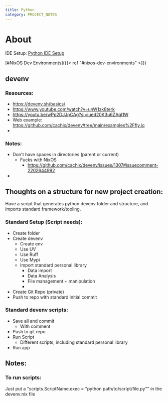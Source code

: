 ```yaml
---
title: Python
category: PROJECT_NOTES
---
```

# About
IDE Setup: [Python IDE Setup](obsidian://open?vault=Notes&file=Neovim)

[#NixOS Dev Environments]({{< ref "#nixos-dev-environments" >}})


## devenv
### Resources:
 - https://devenv.sh/basics/
 - https://www.youtube.com/watch?v=unW1zk8terk
 - https://youtu.be/wPp2DJJpCAg?si=iued20K3u6ZAqI1W
 - Web example: https://github.com/cachix/devenv/tree/main/examples%2Ffly.io
 - 

### Notes:
 - Don't have spaces in directories (parent or current)
	 - Fucks with NixOS
		 - https://github.com/cachix/devenv/issues/1307#issuecomment-2202644992
 - 


## Thoughts on a structure for new project creation:
Have a script that generates python devenv folder and structure, and imports standard framework/tooling. 

### Standard Setup (Script needs):
 - Create folder
 - Create devenv
	 - Create env
	 - Use UV
	 - Use Ruff
	 - Use Mypi
	 - Import standard personal library
		 - Data import
		 - Data Analysis
		 - File management + manipulation
		 - 
 - Create Git Repo (private)
 - Push to repo with standard initial commit

### Standard devenv scripts:
 - Save all and commit 
	 - With comment
 - Push to git repo
 - Run Script
	 - Different scripts, including standard personal library
 - Run app 


## Notes:
### To run scripts:
Just put a "scripts.ScriptName.exec = "python path/to/script/file.py"" in the devenv.nix file